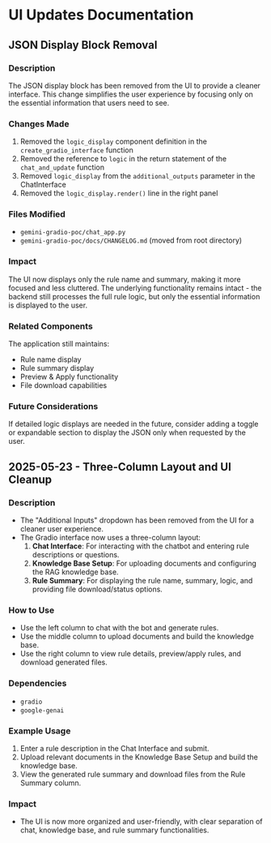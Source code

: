 # UI Updates Documentation

## JSON Display Block Removal

### Description
The JSON display block has been removed from the UI to provide a cleaner interface. This change simplifies the user experience by focusing only on the essential information that users need to see.

### Changes Made
1. Removed the `logic_display` component definition in the `create_gradio_interface` function
2. Removed the reference to `logic` in the return statement of the `chat_and_update` function
3. Removed `logic_display` from the `additional_outputs` parameter in the ChatInterface
4. Removed the `logic_display.render()` line in the right panel

### Files Modified
- `gemini-gradio-poc/chat_app.py`
- `gemini-gradio-poc/docs/CHANGELOG.md` (moved from root directory)

### Impact
The UI now displays only the rule name and summary, making it more focused and less cluttered. The underlying functionality remains intact - the backend still processes the full rule logic, but only the essential information is displayed to the user.

### Related Components
The application still maintains:
- Rule name display
- Rule summary display
- Preview & Apply functionality
- File download capabilities

### Future Considerations
If detailed logic displays are needed in the future, consider adding a toggle or expandable section to display the JSON only when requested by the user.

## 2025-05-23 - Three-Column Layout and UI Cleanup

### Description
- The "Additional Inputs" dropdown has been removed from the UI for a cleaner user experience.
- The Gradio interface now uses a three-column layout:
  1. **Chat Interface**: For interacting with the chatbot and entering rule descriptions or questions.
  2. **Knowledge Base Setup**: For uploading documents and configuring the RAG knowledge base.
  3. **Rule Summary**: For displaying the rule name, summary, logic, and providing file download/status options.

### How to Use
- Use the left column to chat with the bot and generate rules.
- Use the middle column to upload documents and build the knowledge base.
- Use the right column to view rule details, preview/apply rules, and download generated files.

### Dependencies
- `gradio`
- `google-genai`

### Example Usage
1. Enter a rule description in the Chat Interface and submit.
2. Upload relevant documents in the Knowledge Base Setup and build the knowledge base.
3. View the generated rule summary and download files from the Rule Summary column.

### Impact
- The UI is now more organized and user-friendly, with clear separation of chat, knowledge base, and rule summary functionalities.
